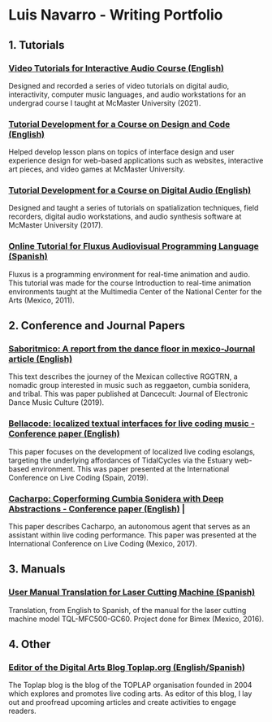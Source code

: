 <link rel="stylesheet" type="text/css" media="all" href="/techWriter/docs/style.css" />
<link rel="preconnect" href="https://fonts.googleapis.com">
<link rel="preconnect" href="https://fonts.gstatic.com" crossorigin>
<link href="https://fonts.googleapis.com/css2?family=Dosis:wght@300&display=swap" rel="stylesheet">
<base target="_blank">

# Luis Navarro -  Writing Portfolio

<!-- ## Projects
1. [Tutorials](#tutorials)
2. [Conference and Journal Papers](#conference-and-journal-papers)
3. [Manuals](#manuals)

 -->

## 1. Tutorials

### [Video Tutorials for Interactive Audio Course (English)](https://www.macvideo.ca/playlist/details/1_1tgdqiqd)
Designed and recorded a series of video tutorials on digital audio, interactivity, computer music languages, and audio workstations for an undergrad course I taught at McMaster University (2021).

### [Tutorial Development for a Course on Design and Code (English)](https://www.luisnavarrodelangel.net/teaching/docs/design-code/Tutorial-11.pdf)
Helped develop lesson plans on topics of interface design and user experience design for web-based applications such as websites, interactive art pieces, and video games at McMaster University.

### [Tutorial Development for a Course on Digital Audio (English)](https://www.luisnavarrodelangel.net/teaching/docs/2G03/digital-recording-techniques.pdf)
Designed and taught a series of tutorials on spatialization techniques, field recorders, digital audio workstations, and audio synthesis software at McMaster University (2017).

### [Online Tutorial for Fluxus Audiovisual Programming Language (Spanish)](https://sites.google.com/site/tallerdeaudio/herramientas/fluxus)              
Fluxus is a programming environment for real-time animation and audio.
This tutorial was made for the course Introduction to real-time animation environments taught at the Multimedia Center of the National Center for the Arts (Mexico, 2011).

## 2. Conference and Journal Papers

### [Saboritmico: A report from the dance floor in mexico-Journal article (English)](https://dj.dancecult.net/index.php/dancecult/article/view/1066/962)                                            
This text describes the journey of the Mexican collective RGGTRN, a nomadic group interested in music such as reggaeton, cumbia sonidera, and tribal.
This was paper published at Dancecult: Journal of Electronic Dance Music Culture (2019).

### [Bellacode: localized textual interfaces for live coding music - Conference paper (English)](https://zenodo.org/record/4091446#.YnmXKhzMLeQ)      
This paper focuses on the development of localized live coding esolangs, targeting the underlying affordances of TidalCycles via the Estuary web-based environment.
This was paper presented at the International Conference on Live Coding (Spain, 2019).

### [Cacharpo: Coperforming Cumbia Sonidera with Deep Abstractions - Conference paper (English)](https://iclc.toplap.org/2017/cameraReady/Navarro_Cacharpo%20co-performing%20cumbia%20sonidera%20with%20deep%20abstraction_ICLC2017.pdf)                                                                                                             |
This paper describes Cacharpo, an autonomous agent that serves as an assistant within live coding performance. This paper was presented at the International Conference on Live Coding (Mexico, 2017).


## 3. Manuals

### [User Manual Translation for Laser Cutting Machine (Spanish)](https://www.luisnavarrodelangel.net/techWriter/docs/Manual%20operaciones%20-%20Corte%20Laser%20500.pdf)   
Translation, from English to Spanish, of the manual for the laser cutting machine model TQL-MFC500-GC60.
Project done for Bimex (Mexico, 2016).

## 4. Other

### [Editor of the Digital Arts Blog Toplap.org (English/Spanish)](https://toplap.org/)                
The Toplap blog is the blog of the TOPLAP organisation founded in 2004 which explores and promotes live coding arts.
As editor of this blog, I lay out and proofread upcoming articles and create activities to engage readers.
